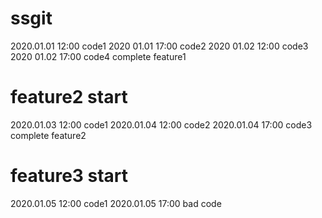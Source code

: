 # ssgit
2020.01.01 12:00 code1
2020 01.01 17:00 code2
2020 01.02 12:00 code3
2020 01.02 17:00 code4 complete feature1
# feature2 start
2020.01.03 12:00 code1
2020.01.04 12:00 code2
2020.01.04 17:00 code3 complete feature2 
# feature3 start
2020.01.05 12:00 code1
2020.01.05 17:00 bad code